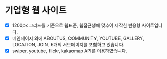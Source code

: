 # 기업형 웹 사이트

- [x] 1200px 그리드를 기준으로 웹표준, 웹접근성에 맞추어 제작한 반응형 사이트입니다.
- [x] 메인페이지 외에 ABOUTUS, COMMUNITY, YOUTUBE, GALLERY, LOCATION, JOIN, 6개의 서브페이지를 포함하고 있습니다.
- [x] swiper, youtube, flickr, kakaomap API를 이용하였습니다.
